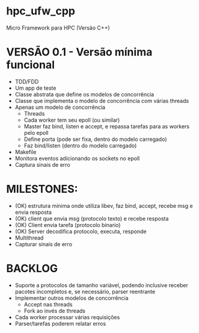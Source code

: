 hpc_ufw_cpp
===========

Micro Framework para HPC (Versão C++)



VERSÃO 0.1 - Versão mínima funcional
====================================

* TDD/FDD
* Um app de teste
* Classe abstrata que define os modelos de concorrência
* Classe que implementa o modelo de concorrência com várias threads
* Apenas um modelo de concorrência
    * Threads
    * Cada worker tem seu epoll (ou similar)
    * Master faz bind, listen e accept, e repassa tarefas para as workers pelo epoll
    * Define porta (pode ser fixa, dentro do modelo carregado)
    * Faz bind/listen (dentro do modelo carregado)
* Makefile
* Monitora eventos adicionando os sockets no epoll
* Captura sinais de erro



MILESTONES:
===========

* (OK) estrutura minima onde utiliza libev, faz bind, accept, recebe msg e envia resposta
* (OK) client que envia msg (protocolo texto) e recebe resposta
* (OK) Client envia tarefa (protocolo binario)
* (OK) Server decodifica protocolo, executa, responde
* Multithread
* Capturar sinais de erro



BACKLOG
=======

* Suporte a protocolos de tamanho variável, podendo inclusive receber pacotes incompletos e, se necessário, parser reentrante
* Implementar outros modelos de concorrência 
   * Accept nas threads
   * Fork ao invés de threads
* Cada worker processar várias requisições
* Parser/tarefas poderem relatar erros
